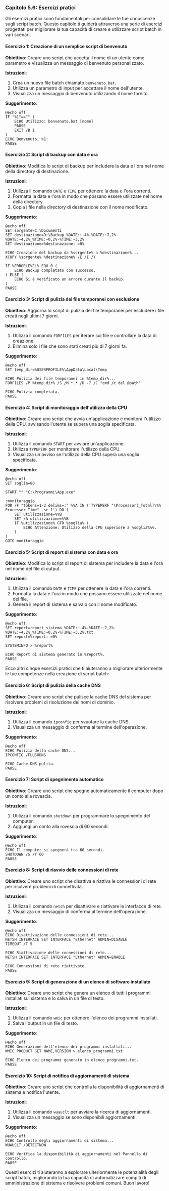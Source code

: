 ### Capitolo 5.6: Esercizi pratici

Gli esercizi pratici sono fondamentali per consolidare le tue conoscenze sugli script batch. Questo capitolo ti guiderà attraverso una serie di esercizi progettati per migliorare la tua capacità di creare e utilizzare script batch in vari scenari.

#### Esercizio 1: Creazione di un semplice script di benvenuto

**Obiettivo**: Creare uno script che accetta il nome di un utente come parametro e visualizza un messaggio di benvenuto personalizzato.

**Istruzioni**:
1. Crea un nuovo file batch chiamato `benvenuto.bat`.
2. Utilizza un parametro di input per accettare il nome dell'utente.
3. Visualizza un messaggio di benvenuto utilizzando il nome fornito.

**Suggerimento**:
```batch
@echo off
IF "%1"=="" (
    ECHO Utilizzo: benvenuto.bat [nome]
    PAUSE
    EXIT /B 1
)
ECHO Benvenuto, %1!
PAUSE
```

#### Esercizio 2: Script di backup con data e ora

**Obiettivo**: Modifica lo script di backup per includere la data e l'ora nel nome della directory di destinazione.

**Istruzioni**:
1. Utilizza il comando `DATE` e `TIME` per ottenere la data e l'ora correnti.
2. Formatta la data e l'ora in modo che possano essere utilizzate nel nome della directory.
3. Copia i file nella directory di destinazione con il nome modificato.

**Suggerimento**:
```batch
@echo off
SET sorgente=C:\Documenti
SET destinazione=D:\Backup_%DATE:~-4%-%DATE:~7,2%-%DATE:~4,2%_%TIME:~0,2%-%TIME:~3,2%
SET destinazione=%destinazione: =0%

ECHO Creazione del backup da %sorgente% a %destinazione%...
XCOPY %sorgente% %destinazione% /E /I /Y

IF %ERRORLEVEL% EQU 0 (
    ECHO Backup completato con successo.
) ELSE (
    ECHO Si è verificato un errore durante il backup.
)
PAUSE
```

#### Esercizio 3: Script di pulizia dei file temporanei con esclusione

**Obiettivo**: Aggiorna lo script di pulizia dei file temporanei per escludere i file creati negli ultimi 7 giorni.

**Istruzioni**:
1. Utilizza il comando `FORFILES` per iterare sui file e controllare la data di creazione.
2. Elimina solo i file che sono stati creati più di 7 giorni fa.

**Suggerimento**:
```batch
@echo off
SET temp_dir=%USERPROFILE%\AppData\Local\Temp

ECHO Pulizia dei file temporanei in %temp_dir%...
FORFILES /P %temp_dir% /S /M *.* /D -7 /C "cmd /c del @path"

ECHO Pulizia completata.
PAUSE
```

#### Esercizio 4: Script di monitoraggio dell'utilizzo della CPU

**Obiettivo**: Creare uno script che avvia un'applicazione e monitora l'utilizzo della CPU, avvisando l'utente se supera una soglia specificata.

**Istruzioni**:
1. Utilizza il comando `START` per avviare un'applicazione.
2. Utilizza `TYPEPERF` per monitorare l'utilizzo della CPU.
3. Visualizza un avviso se l'utilizzo della CPU supera una soglia specificata.

**Suggerimento**:
```batch
@echo off
SET soglia=80

START "" "C:\Programmi\App.exe"

:monitoraggio
FOR /F "tokens=1-2 delims=:" %%A IN ('TYPEPERF "\Processor(_Total)\%% Processor Time" -sc 1') DO (
    SET utilizzazione=%%B
    SET /A utilizzazione=%%B
    IF %utilizzazione% GTR %soglia% (
        ECHO Attenzione: Utilizzo della CPU superiore a %soglia%%%.
    )
)
GOTO monitoraggio
```

#### Esercizio 5: Script di report di sistema con data e ora

**Obiettivo**: Modifica lo script di report di sistema per includere la data e l'ora nel nome del file di output.

**Istruzioni**:
1. Utilizza il comando `DATE` e `TIME` per ottenere la data e l'ora correnti.
2. Formatta la data e l'ora in modo che possano essere utilizzate nel nome del file.
3. Genera il report di sistema e salvalo con il nome modificato.

**Suggerimento**:
```batch
@echo off
SET report=report_sistema_%DATE:~-4%-%DATE:~7,2%-%DATE:~4,2%_%TIME:~0,2%-%TIME:~3,2%.txt
SET report=%report: =0%

SYSTEMINFO > %report%

ECHO Report di sistema generato in %report%.
PAUSE
```

Ecco altri cinque esercizi pratici che ti aiuteranno a migliorare ulteriormente le tue competenze nella creazione di script batch:

#### Esercizio 6: Script di pulizia della cache DNS

**Obiettivo**: Creare uno script che pulisce la cache DNS del sistema per risolvere problemi di risoluzione dei nomi di dominio.

**Istruzioni**:
1. Utilizza il comando `ipconfig` per svuotare la cache DNS.
2. Visualizza un messaggio di conferma al termine dell'operazione.

**Suggerimento**:
```batch
@echo off
ECHO Pulizia della cache DNS...
IPCONFIG /FLUSHDNS

ECHO Cache DNS pulita.
PAUSE
```

#### Esercizio 7: Script di spegnimento automatico

**Obiettivo**: Creare uno script che spegne automaticamente il computer dopo un conto alla rovescia.

**Istruzioni**:
1. Utilizza il comando `shutdown` per programmare lo spegnimento del computer.
2. Aggiungi un conto alla rovescia di 60 secondi.

**Suggerimento**:
```batch
@echo off
ECHO Il computer si spegnerà tra 60 secondi.
SHUTDOWN /S /T 60
PAUSE
```

#### Esercizio 8: Script di riavvio delle connessioni di rete

**Obiettivo**: Creare uno script che disattiva e riattiva le connessioni di rete per risolvere problemi di connettività.

**Istruzioni**:
1. Utilizza il comando `netsh` per disattivare e riattivare le interfacce di rete.
2. Visualizza un messaggio di conferma al termine dell'operazione.

**Suggerimento**:
```batch
@echo off
ECHO Disattivazione delle connessioni di rete...
NETSH INTERFACE SET INTERFACE "Ethernet" ADMIN=DISABLE
TIMEOUT /T 5

ECHO Riattivazione delle connessioni di rete...
NETSH INTERFACE SET INTERFACE "Ethernet" ADMIN=ENABLE

ECHO Connessioni di rete riattivate.
PAUSE
```

#### Esercizio 9: Script di generazione di un elenco di software installato

**Obiettivo**: Creare uno script che genera un elenco di tutti i programmi installati sul sistema e lo salva in un file di testo.

**Istruzioni**:
1. Utilizza il comando `wmic` per ottenere l'elenco dei programmi installati.
2. Salva l'output in un file di testo.

**Suggerimento**:
```batch
@echo off
ECHO Generazione dell'elenco dei programmi installati...
WMIC PRODUCT GET NAME,VERSION > elenco_programmi.txt

ECHO Elenco dei programmi generato in elenco_programmi.txt.
PAUSE
```

#### Esercizio 10: Script di notifica di aggiornamenti di sistema

**Obiettivo**: Creare uno script che controlla la disponibilità di aggiornamenti di sistema e notifica l'utente.

**Istruzioni**:
1. Utilizza il comando `wuauclt` per avviare la ricerca di aggiornamenti.
2. Visualizza un messaggio se sono disponibili aggiornamenti.

**Suggerimento**:
```batch
@echo off
ECHO Controllo degli aggiornamenti di sistema...
WUAUCLT /DETECTNOW

ECHO Verifica la disponibilità di aggiornamenti nel Pannello di controllo.
PAUSE
```

Questi esercizi ti aiuteranno a esplorare ulteriormente le potenzialità degli script batch, migliorando la tua capacità di automatizzare compiti di amministrazione di sistema e risolvere problemi comuni. Buon lavoro!